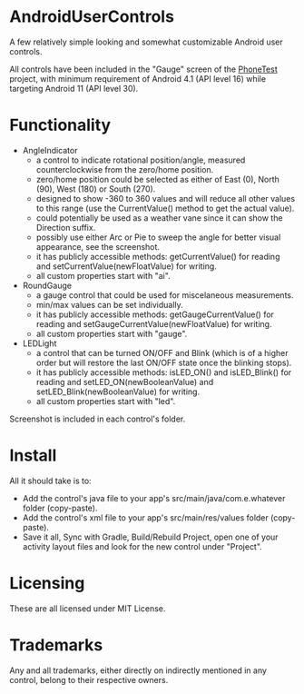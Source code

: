 # AndroidUserControls
A few relatively simple looking and somewhat customizable Android user controls.

All controls have been included in the "Gauge" screen of the [PhoneTest](https://github.com/GitHubDragonFly/PhoneTest) project, with minimum requirement of Android 4.1 (API level 16) while targeting Android 11 (API level 30).

# Functionality
- AngleIndicator
  - a control to indicate rotational position/angle, measured counterclockwise from the zero/home position.
  - zero/home position could be selected as either of East (0), North (90), West (180) or South (270).
  - designed to show -360 to 360 values and will reduce all other values to this range (use the CurrentValue() method to get the actual value).
  - could potentially be used as a weather vane since it can show the Direction suffix.
  - possibly use either Arc or Pie to sweep the angle for better visual appearance, see the screenshot.
  - it has publicly accessible methods: getCurrentValue() for reading and setCurrentValue(newFloatValue) for writing.
  - all custom properties start with "ai".
- RoundGauge
  - a gauge control that could be used for miscelaneous measurements.
  - min/max values can be set individually.
  - it has publicly accessible methods: getGaugeCurrentValue() for reading and setGaugeCurrentValue(newFloatValue) for writing.
  - all custom properties start with "gauge".
- LEDLight
  - a control that can be turned ON/OFF and Blink (which is of a higher order but will restore the last ON/OFF state once the blinking stops).
  - it has publicly accessible methods: isLED_ON() and isLED_Blink() for reading and setLED_ON(newBooleanValue) and setLED_Blink(newBooleanValue) for writing.
  - all custom properties start with "led".

Screenshot is included in each control's folder.

# Install

All it should take is to:

- Add the control's java file to your app's src/main/java/com.e.whatever folder (copy-paste).
- Add the control's xml file to your app's src/main/res/values folder (copy-paste).
- Save it all, Sync with Gradle, Build/Rebuild Project, open one of your activity layout files and look for the new control under "Project".

# Licensing
These are all licensed under MIT License.

# Trademarks
Any and all trademarks, either directly on indirectly mentioned in any control, belong to their respective owners.
